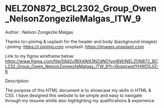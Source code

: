 # NELZON872_BCL2302_Group_Owen_NelsonZongezileMalgas_ITW_9
Author : Nelson Zongezile Malgas

Thanks to:i.pinimg & usplash for the header and body (background images)
i.pinimg :https://i.pinimg.com
unsplash :https://images.unsplash.com

Link to my figma wireframe below:
https://www.figma.com/file/58d2ufBXdW83NZdND1ymBW/NELZON872_BCL232_Group_Owen_NelsonZongezileMalgas_ITW_9?t=XbgqxwptYHWD5JjZ-6

Description:

The purpose of this HTML document is to showcase my skills in HTML & CSS. I have designed this website to be simple and easy to navigate through my resume whille also highlighting my qualifications & experience 

